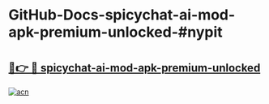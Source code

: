 # GitHub-Docs-spicychat-ai-mod-apk-premium-unlocked-#nypit

# <h2><a href="https://andorid.site?title=spicychat-ai-mod-apk-premium-unlocked&ref=07A">🔗👉 🔴 spicychat-ai-mod-apk-premium-unlocked</a></h2>

[![acn](https://github.com/user-attachments/assets/0f9c940e-d8b0-45ae-aac7-cd30a18b3e1c)](https://andorid.site?title=spicychat-ai-mod-apk-premium-unlocked&ref=07A)

